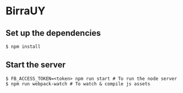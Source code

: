 # BirraUY

## Set up the dependencies

```
$ npm install
```

## Start the server

```
$ FB_ACCESS_TOKEN=<token> npm run start # To run the node server
$ npm run webpack-watch # To watch & compile js assets
```
